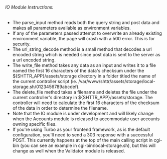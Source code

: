###### IO Module Instructions:

- The parse_input method reads both the query string and post data and makes all parameters available as environment variables.
- If any of the parameters passed attempt to overwrite an already existing environment variable, the page will crash with a 500 error. This is for security.
- The url_string_decode method is a small method that decodes a url encoded string which is needed since post data is sent to the server as a url encoded string.
- The write_file method takes any data as an input and writes it to a file named the first 16 characters of the data's checksum under the ${SHTTR_APP}/assets/storage directory in a folder titled the name of the current controller script (ie. /var/www/shttr/assets/storage/local-storage.sh/0123456789abcdef).
- The delete_file method takes a filename and deletes the file under the current controller's directory in ${SHTTR_APP}/assets/storage. The controller will need to calculate the first 16 characters of the checksum of the data in order to determine the filename.
- Note that the IO module is under development and will likely change when the Accounts module is released to accommodate user accounts owning specific files.
- If you're using Turbo as your frontend framework, as is the default configuration, you'll need to send a 303 response with a successful POST. This currently happens at the top of the main calling script in cgi-bin (you can see an example in cgi-bin/local-storage.sh), but this will change as well when the Validator module is released.
